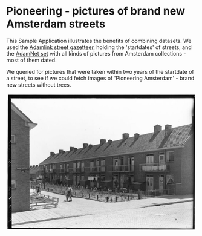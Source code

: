 # Pioneering - pictures of brand new Amsterdam streets

This Sample Application illustrates the benefits of combining datasets. We used the [Adamlink street gazetteer](https://adamlink.nl/geo/streets/list), holding the 'startdates' of streets, and the [AdamNet set](https://data.adamlink.nl/AdamNet/all/) with all kinds of pictures from Amsterdam collections - most of them dated.

We queried for pictures that were taken within two years of the startdate of a street, to see if we could fetch images of 'Pioneering Amsterdam' - brand new streets without trees. 

![Somerlustpad 1948](Somerlustpad.jpg)
